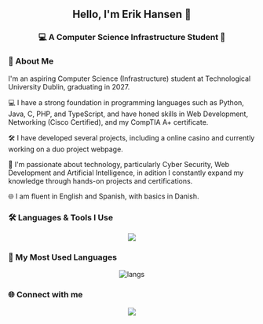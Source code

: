<h2 align="center">Hello, I'm Erik Hansen 👾</h2>

<h3 align="center">💻 A Computer Science Infrastructure Student 🌃</h3>

### 🌌 About Me
<p align="left">
I'm an aspiring Computer Science (Infrastructure) student at Technological University Dublin, graduating in 2027.
  
💻 I have a strong foundation in programming languages such as Python, Java, C, PHP, and TypeScript, and have honed skills in Web Development, Networking (Cisco Certified), and my CompTIA A+ certificate.

🛠 I have developed several projects, including a online casino and currently working on a duo project webpage.

🌟 I'm passionate about technology, particularly Cyber Security, Web Development and Artificial Intelligence, in adition I constantly expand my knowledge through hands-on projects and certifications.

🌐 I am fluent in English and Spanish, with basics in Danish.
</p>

### 🛠 Languages & Tools I Use
<p align="center">
  <img src="https://skillicons.dev/icons?i=python,js,ts,react,nodejs,html,css,php,tailwind,github,docker,linux,vscode,mysql,postgres,androidstudio&theme=dark" />
</p>

### 🚀 My Most Used Languages
<p align="center">
  <!--<img src="https://github-readme-stats.vercel.app/api?username=Nebr1s&show_icons=true&theme=radical&hide_border=true&bg_color=0D1117&title_color=00ffe7&icon_color=ff00ff" height="180"/>
  <img src="https://github-readme-streak-stats.herokuapp.com?user=Nebr1s&theme=radical&hide_border=true&background=0D1117&ring=ff00ff&fire=00ffe7&currStreakLabel=00ffe7" height="180"/>-->
  <img src="https://github-readme-stats.vercel.app/api/top-langs/?username=Nebr1s&layout=compact&hide_border=true&bg_color=f5f5f5&title_color=c41e3a&text_color=1a1a1a&icon_color=ffb300" alt="langs" />
</p>

### 🌐 Connect with me
<p align="center">
  <a href="https://linkedin.com/in/erik-hansen-nebris"><img src="https://img.shields.io/badge/LinkedIn-c41e3a?style=for-the-badge&logo=linkedin&logoColor=white"/></a>
</p>
